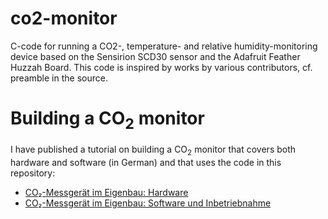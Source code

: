 # co2-monitor
C-code for running a CO2-, temperature- and relative humidity-monitoring device based on the Sensirion SCD30 sensor and the Adafruit Feather Huzzah Board. This code is inspired by works by various contributors, cf. preamble in the source.

# Building a CO<sub>2</sub> monitor
I have published a tutorial on building a CO<sub>2</sub> monitor that covers both hardware and software (in German) and that uses the code in this repository:

- [CO₂-Messgerät im Eigenbau: Hardware](https://digital.ebp.ch/2020/10/27/co2-messgeraet-im-eigenbau-hardware/)
- [CO₂-Messgerät im Eigenbau: Software und Inbetriebnahme](https://digital.ebp.ch/2020/11/04/co2-messgeraet-im-eigenbau-software-und-inbetriebnahme/)

